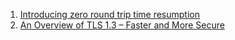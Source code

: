  1. [Introducing zero round trip time resumption](https://blog.cloudflare.com/introducing-0-rtt/)
 2. [An Overview of TLS 1.3 – Faster and More Secure](https://kinsta.com/blog/tls-1-3/)
